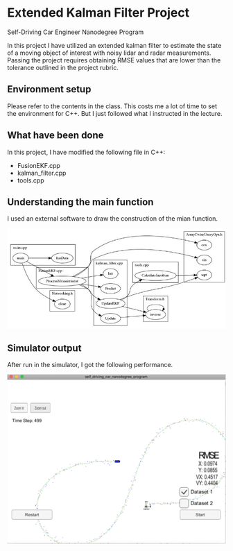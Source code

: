 # Extended Kalman Filter Project
Self-Driving Car Engineer Nanodegree Program

In this project I have utilized an extended kalman filter to estimate the state of a moving object of interest with noisy lidar and radar measurements. Passing the project requires obtaining RMSE values that are lower than the tolerance outlined in the project rubric. 


[//]: # (Image References)

[image1]: ./data/structure.jpeg
[image2]: ./data/output.png



## Environment setup
Please refer to the contents in the class. This costs me a lot of time to set the environment for C++. But I just followed what I instructed in the lecture. 

## What have been done
In this project, I have modified the following file in C++:

* FusionEKF.cpp
* kalman_filter.cpp
* tools.cpp

## Understanding the main function

I used an external software to draw the construction of the mian function. 

![alt text][image1]

## Simulator output

After run in the simulator, I got the following performance.

![alt text][image2]


